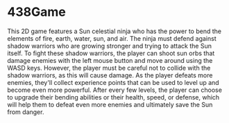 # 438Game
This 2D game features a Sun celestial ninja who has the power to bend the elements of fire, earth, water, sun, and air. The ninja must defend against shadow warriors who are growing stronger and trying to attack the Sun itself. To fight these shadow warriors, the player can shoot sun orbs that damage enemies with the left mouse button and move around using the WASD keys. However, the player must be careful not to collide with the shadow warriors, as this will cause damage. As the player defeats more enemies, they'll collect experience points that can be used to level up and become even more powerful. After every few levels, the player can choose to upgrade their bending abilities or their health, speed, or defense, which will help them to defeat even more enemies and ultimately save the Sun from danger.
